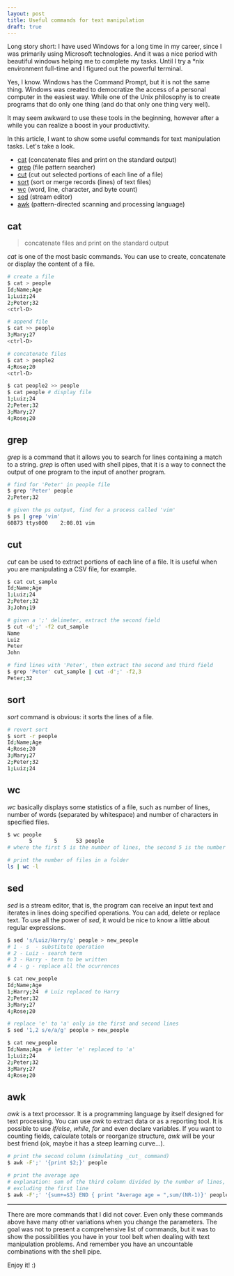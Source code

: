 ```yaml
---
layout: post
title: Useful commands for text manipulation
draft: true
---
```


Long story short: I have used Windows for a long time in my career, since I was primarily using
Microsoft technologies. And it was a nice period with beautiful windows helping
me to complete my tasks. Until I try a *nix environment full-time and I figured
out the powerful terminal.

Yes, I know. Windows has the Command Prompt, but it is not the same thing.
Windows was created to democratize the access of a personal computer in the easiest
way. While one of the Unix philosophy is to create programs that do only one thing
(and do that only one thing very well).

It may seem awkward to use these tools in the beginning, however after a while you can realize a boost in your productivity.

In this article, I want to show some useful commands for text manipulation
tasks. Let's take a look.

<!--more-->

* [cat](#cat) (concatenate files and print on the standard output)
* [grep](#grep) (file pattern searcher)
* [cut](#cut) (cut out selected portions of each line of a file)
* [sort](#sort) (sort or merge records (lines) of text files)
* [wc](#wc) (word, line, character, and byte count)
* [sed](#sed) (stream editor)
* [awk](#awk) (pattern-directed scanning and processing language)

## cat
> concatenate files and print on the standard output

_cat_ is one of the most basic commands. You can use to create, concatenate or
display the content of a file.

```bash
# create a file
$ cat > people
Id;Name;Age
1;Luiz;24
2;Peter;32
<ctrl-D>
```

```bash
# append file
$ cat >> people
3;Mary;27
<ctrl-D>
```

```bash
# concatenate files
$ cat > people2
4;Rose;20
<ctrl-D>

$ cat people2 >> people
$ cat people # display file
1;Luiz;24
2;Peter;32
3;Mary;27
4;Rose;20
```

## grep
_grep_ is a command that it allows you to search for lines
containing a match to a string. _grep_ is often used with shell pipes,
that it is a way to connect the output of one program to the input of another
program.

```bash
# find for 'Peter' in people file
$ grep 'Peter' people
2;Peter;32

# given the ps output, find for a process called 'vim'
$ ps | grep 'vim'
60873 ttys000    2:08.01 vim
```

## cut
_cut_ can be used to extract portions of each line of a file. It is useful when
you are manipulating a CSV file, for example.

```bash
$ cat cut_sample
Id;Name;Age
1;Luiz;24
2;Peter;32
3;John;19

# given a ';' delimeter, extract the second field
$ cut -d';' -f2 cut_sample
Name
Luiz
Peter
John

# find lines with 'Peter', then extract the second and third field
$ grep 'Peter' cut_sample | cut -d';' -f2,3
Peter;32
```
## sort
_sort_ command is obvious: it sorts the lines of a file.

```bash
# revert sort
$ sort -r people
Id;Name;Age
4;Rose;20
3;Mary;27
2;Peter;32
1;Luiz;24
```

## wc
_wc_ basically displays some statistics of a file, such as number of lines, number of words (separated by whitespace) and number of characters in specified files.

```bash
$ wc people
       5       5      53 people
# where the first 5 is the number of lines, the second 5 is the number of words, and 53 is the number of characters.
```

```bash
# print the number of files in a folder
ls | wc -l
```

## sed
_sed_ is a stream editor, that is, the program can receive an input text and
iterates in lines doing specified operations. You can add, delete or replace
text. To use all the power of _sed_, it would be nice to know a little about regular expressions.

```bash
$ sed 's/Luiz/Harry/g' people > new_people
# 1 - s  - substitute operation
# 2 - Luiz - search term
# 3 - Harry - term to be written
# 4 - g - replace all the ocurrences

$ cat new_people
Id;Name;Age
1;Harry;24  # Luiz replaced to Harry
2;Peter;32
3;Mary;27
4;Rose;20
```

```bash
# replace 'e' to 'a' only in the first and second lines
$ sed '1,2 s/e/a/g' people > new_people

$ cat new_people
Id;Nama;Aga  # letter 'e' replaced to 'a'
1;Luiz;24
2;Peter;32
3;Mary;27
4;Rose;20
```

## awk
_awk_ is a text processor. It is a programming language by itself designed for
text processing. You can use _awk_ to extract data or as a reporting tool. It is
possible to use _if/else_, _while_, _for_ and even declare variables.
If you want to counting fields, calculate totals or reorganize structure, _awk_
will be your best friend (ok, maybe it has a steep learning curve...).

```bash
# print the second column (simulating _cut_ command)
$ awk -F';' '{print $2;}' people
```

```bash
# print the average age
# explanation: sum of the third column divided by the number of lines,
# excluding the first line
$ awk -F';' '{sum+=$3} END { print "Average age = ",sum/(NR-1)}' people
```
***

There are more commands that I did not cover. Even only these commands above
have many other variations when you change the parameters. The goal was not to
present a comprehensive list of commands, but it was to show the possibilities
you have in your tool belt when dealing with text manipulation problems.
And remember you have an uncountable combinations with the shell pipe. 

Enjoy it! :)
